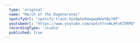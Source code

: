 ```yaml
---
  type: 'original'
  name: "March of the Degenerates"
  spotifyUrl: "spotify:track:5Uz8pho9UwgwqHUetBy70P"
  youtubeUrl: "https://www.youtube.com/watch?v=WLHFvKTXRPQ"
  recordingType: 'studio'
  published: true
---
```

